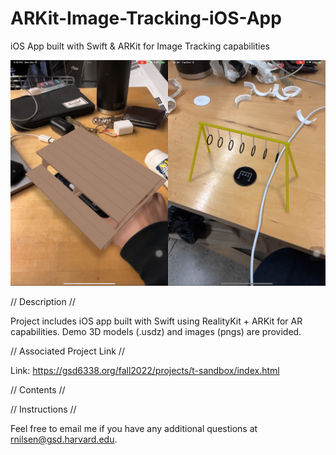 # ARKit-Image-Tracking-iOS-App
iOS App built with Swift & ARKit for Image Tracking capabilities

<img
  src="/README_img/README.jpg"
  title="Bench on tracked iPhone, jungle gym on tracked chip"
  style="display: inline-block; margin: 0 auto; max-width: 100%">

// Description //

Project includes iOS app built with Swift using RealityKit + ARKit for AR capabilities. Demo 3D models (.usdz) and images (pngs) are provided.

// Associated Project Link //

Link: https://gsd6338.org/fall2022/projects/t-sandbox/index.html

// Contents //

// Instructions //

Feel free to email me if you have any additional questions at rnilsen@gsd.harvard.edu.
